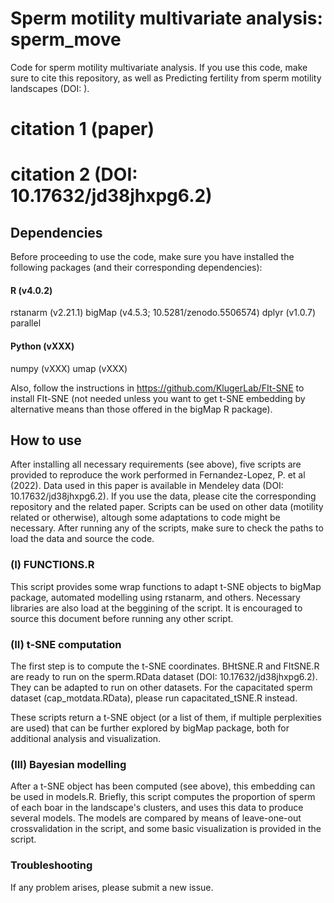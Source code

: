 # Sperm motility multivariate analysis: sperm_move
Code for sperm motility multivariate analysis. If you use this code, make sure to cite this repository, as well as Predicting fertility from sperm motility landscapes (DOI: ). 

# citation 1 (paper)
# citation 2 (DOI: 10.17632/jd38jhxpg6.2)

## Dependencies
Before proceeding to use the code, make sure you have installed the following packages (and their corresponding dependencies):

#### R (v4.0.2)
rstanarm (v2.21.1)
bigMap (v4.5.3; 10.5281/zenodo.5506574) 
dplyr (v1.0.7)
parallel

#### Python (vXXX)
numpy (vXXX)
umap (vXXX)

Also, follow the instructions in https://github.com/KlugerLab/FIt-SNE to install FIt-SNE (not needed unless you want to get t-SNE embedding by alternative means than those offered in the bigMap R package).

## How to use
After installing all necessary requirements (see above), five scripts are provided to reproduce the work performed in Fernandez-Lopez, P. et al (2022). Data used in this paper is available in Mendeley data (DOI: 10.17632/jd38jhxpg6.2). If you use the data, please cite the corresponding repository and the related paper. Scripts can be used on other data (motility related or otherwise), altough some adaptations to code might be necessary. After running any of the scripts, make sure to check the paths to load the data and source the code. 

### (I) FUNCTIONS.R
This script provides some wrap functions to adapt t-SNE objects to bigMap package, automated modelling using rstanarm, and others. Necessary libraries are also load at the beggining of the script. It is encouraged to source this document before running any other script.

### (II) t-SNE computation
The first step is to compute the t-SNE coordinates. BHtSNE.R and FItSNE.R are ready to run on the sperm.RData dataset (DOI: 10.17632/jd38jhxpg6.2). They can be adapted to run on other datasets. For the capacitated sperm dataset (cap_motdata.RData), please run capacitated_tSNE.R instead.

These scripts return a t-SNE object (or a list of them, if multiple perplexities are used) that can be further explored by bigMap package, both for additional analysis and visualization.

### (III) Bayesian modelling
After a t-SNE object has been computed (see above), this embedding can be used in models.R. Briefly, this script computes the proportion of sperm of each boar in the landscape's clusters, and uses this data to produce several models. The models are compared by means of leave-one-out crossvalidation in the script, and some basic visualization is provided in the script.

### Troubleshooting
If any problem arises, please submit a new issue.
